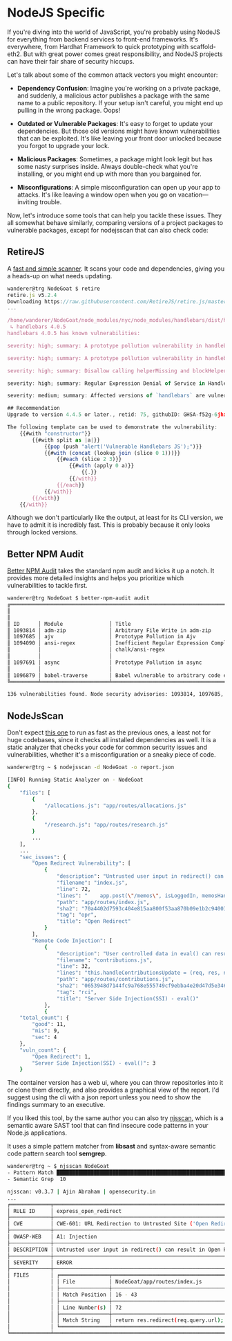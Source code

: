 # NodeJS Specific

If you're diving into the world of JavaScript, you're probably using NodeJS for everything from backend services to front-end frameworks. It's everywhere, from Hardhat Framework to quick prototyping with scaffold-eth2. But with great power comes great responsibility, and NodeJS projects can have their fair share of security hiccups.

Let's talk about some of the common attack vectors you might encounter:

- **Dependency Confusion**: Imagine you're working on a private package, and suddenly, a malicious actor publishes a package with the same name to a public repository. If your setup isn't careful, you might end up pulling in the wrong package. Oops!

- **Outdated or Vulnerable Packages**: It's easy to forget to update your dependencies. But those old versions might have known vulnerabilities that can be exploited. It's like leaving your front door unlocked because you forgot to upgrade your lock.

- **Malicious Packages**: Sometimes, a package might look legit but has some nasty surprises inside. Always double-check what you're installing, or you might end up with more than you bargained for.

- **Misconfigurations**: A simple misconfiguration can open up your app to attacks. It's like leaving a window open when you go on vacation—inviting trouble.

Now, let's introduce some tools that can help you tackle these issues. They all somewhat behave similarly, comparing versions of a project packages to vulnerable packages, except for nodejsscan that can also check code:

## RetireJS

A [fast and simple scanner](https://github.com/RetireJS). It scans your code and dependencies, giving you a heads-up on what needs updating.

```js
wanderer@trg NodeGoat $ retire
retire.js v5.2.4
Downloading https://raw.githubusercontent.com/RetireJS/retire.js/master/repository/jsrepository-v4.json ...
...

/home/wanderer/NodeGoat/node_modules/nyc/node_modules/handlebars/dist/handlebars.amd.js
 ↳ handlebars 4.0.5
handlebars 4.0.5 has known vulnerabilities:

severity: high; summary: A prototype pollution vulnerability in handlebars is exploitable if an attacker can control the template, retid: 43; https://github.com/wycats/handlebars.js/commit/7372d4e9dffc9d70c09671aa28b9392a1577fd86 https://snyk.io/vuln/SNYK-JS-HANDLEBARS-173692

severity: high; summary: A prototype pollution vulnerability in handlebars is exploitable if an attacker can control the template, issue: 1495, githubID: GHSA-q42p-pg8m-cqh6; https://github.com/advisories/GHSA-q42p-pg8m-cqh6 https://github.com/wycats/handlebars.js/commit/cd38583216dce3252831916323202749431c773e https://github.com/wycats/handlebars.js/issues/1495 https://snyk.io/vuln/SNYK-JS-HANDLEBARS-174183

severity: high; summary: Disallow calling helperMissing and blockHelperMissing directly, retid: 44, CVE: CVE-2019-19919, githubID: GHSA-w457-6q6x-cgp9; https://github.com/wycats/handlebars.js/blob/master/release-notes.md#v430---september-24th-2019 

severity: high; summary: Regular Expression Denial of Service in Handlebars, githubID: GHSA-62gr-4qp9-h98f, CVE: CVE-2019-20922; https://nvd.nist.gov/vuln/detail/CVE-2019-20922

severity: medium; summary: Affected versions of `handlebars` are vulnerable to Denial of Service. The package's parser may be forced into an endless loop while processing specially-crafted templates. This may allow attackers to exhaust system resources leading to Denial of Service.

## Recommendation
Upgrade to version 4.4.5 or later., retid: 75, githubID: GHSA-f52g-6jhx-586p; https://github.com/handlebars-lang/handlebars.js/commit/f0589701698268578199be25285b2ebea1c1e427 severity: high; summary: Versions of `handlebars` prior to 3.0.8 or 4.5.2 are vulnerable to Arbitrary Code Execution. The package's lookup helper fails to properly validate templates, allowing attackers to submit templates that execute arbitrary JavaScript in the system. It can be used to run arbitrary code in a server processing Handlebars templates or on a victim's browser (effectively serving as Cross-Site Scripting).

The following template can be used to demonstrate the vulnerability:
    {{#with "constructor"}}
        {{#with split as |a|}}
            {{pop (push "alert('Vulnerable Handlebars JS');")}}
            {{#with (concat (lookup join (slice 0 1)))}}
                {{#each (slice 2 3)}}
                    {{#with (apply 0 a)}}
                        {{.}}
                    {{/with}}
                {{/each}}
            {{/with}}
        {{/with}}
    {{/with}}
```

Although we don't particularly like the output, at least for its CLI version, we have to admit it is incredibly fast. This is probably because it only looks through locked versions.

## Better NPM Audit

[Better NPM Audit](https://www.npmjs.com/package/better-npm-audit) takes the standard npm audit and kicks it up a notch. It provides more detailed insights and helps you prioritize which vulnerabilities to tackle first.

```bash
wanderer@trg NodeGoat $ better-npm-audit audit
╔═══════════════════════════════════════════════════════════════════════════════════════════════════════════════════════════════════════════════════════════════════════════════════════════════════════════════╗
║                                                                                       === npm audit security report ===                                                                                       ║
║                                                                                                                                                                                                               ║
║ ID      │ Module               │ Title                                              │ Paths                                              │ Severity │ URL                                               │ Ex. ║
║ 1093814 │ adm-zip              │ Arbitrary File Write in adm-zip                    │ adm-zip                                            │ moderate │ https://github.com/advisories/GHSA-3v6h-hqm4-2rg6 │ n   ║
║ 1097685 │ ajv                  │ Prototype Pollution in Ajv                         │ ajv                                                │ moderate │ https://github.com/advisories/GHSA-v88g-cgmw-v5xw │ n   ║
║ 1094090 │ ansi-regex           │ Inefficient Regular Expression Complexity in       │ ansi-align>ansi-regex                              │ high     │ https://github.com/advisories/GHSA-93q8-gq69-wqmw │ n   ║
║         │                      │ chalk/ansi-regex                                   │ boxen>ansi-regex                                   │          │                                                   │     ║
║         │                      │                                                    │ widest-line>ansi-regex                             │          │                                                   │     ║
║ 1097691 │ async                │ Prototype Pollution in async                       │ async                                              │ high     │ https://github.com/advisories/GHSA-fwr7-v2mv-hh25 │ n   ║
║         │                      │                                                    │ grunt-retire>form-data>async                       │          │                                                   │     ║
║ 1096879 │ babel-traverse       │ Babel vulnerable to arbitrary code execution when  │ nyc>babel-traverse                                 │ critical │ https://github.com/advisories/GHSA-67hx-6x53-jw92 │ n   ║  
╚═════════╧══════════════════════╧════════════════════════════════════════════════════╧════════════════════════════════════════════════════╧══════════╧═══════════════════════════════════════════════════╧═════╝

136 vulnerabilities found. Node security advisories: 1093814, 1097685, 1094090 ...
```

## NodeJsScan

Don't expect [this one](https://github.com/ajinabraham/NodeJsScan) to run as fast as the previous ones, a least not for huge codebases, since it checks all installed dependencies as well. It is a static analyzer that checks your code for common security issues and vulnerabilities, whether it's a misconfiguration or a sneaky piece of code.

```bash
wanderer@trg ~ $ nodejsscan -d NodeGoat -o report.json

[INFO] Running Static Analyzer on - NodeGoat
{
    "files": [
        {
            "/allocations.js": "app/routes/allocations.js"
        },
        {
            "/research.js": "app/routes/research.js"
        }
        ...
    ],
    ...
    "sec_issues": {
        "Open Redirect Vulnerability": [
            {
                "description": "Untrusted user input in redirect() can result in Open Redirect vulnerability",
                "filename": "index.js",
                "line": 72,
                "lines": "    app.post(\"/memos\", isLoggedIn, memosHandler.addMemos);\n\n    // Handle redirect for learning resources link\n    app.get(\"/learn\", isLoggedIn, (req, res) => {\n        // Insecure way to handle redirects by taking redirect url from query string\n        return res.redirect(req.query.url);\n    });\n\n    // Research Page\n    app.get(\"/research\", isLoggedIn, researchHandler.displayResearch);",
                "path": "app/routes/index.js",
                "sha2": "70a4402d7593c404e815aa800f53aa870b09e1b2c940038463c05bacf43def00",
                "tag": "opr",
                "title": "Open Redirect"
            }
        ],
        "Remote Code Injection": [
            {
                "description": "User controlled data in eval() can result in Server Side Injection (SSI) or Remote Code Execution (RCE).",
                "filename": "contributions.js",
                "line": 32,
                "lines": "this.handleContributionsUpdate = (req, res, next) => {\n\n        /*jslint evil: true */\n        // Insecure use of eval() to parse inputs\n        const preTax = eval(req.body.preTax);\n        const afterTax = eval(req.body.afterTax);\n        const roth = eval(req.body.roth);\n\n        /*",
                "path": "app/routes/contributions.js",
                "sha2": "0653948d7144fc9a768e555749cf9ebba4e20d47d5e3466cd4e0cf08d53eb608",
                "tag": "rci",
                "title": "Server Side Injection(SSI) - eval()"
            },
            {
    "total_count": {
        "good": 11,
        "mis": 9,
        "sec": 4
    },
    "vuln_count": {
        "Open Redirect": 1,
        "Server Side Injection(SSI) - eval()": 3
    }
```

The container version has a web ui, where you can throw repositories into it or clone them directly, and also provides a graphical view of the report. I'd suggest using the cli with a json report unless you need to show the findings summary to an executive.

If you liked this tool, by the same author you can also try [njsscan](https://github.com/ajinabraham/njsscan#build-locally), which is a semantic aware SAST tool that can find insecure code patterns in your Node.js applications.

It uses a simple pattern matcher from **libsast** and syntax-aware semantic code pattern search tool **semgrep**.

```bash
wanderer@trg ~ $ njsscan NodeGoat
- Pattern Match ████████████████████████████████████████████████████████████ 87
- Semantic Grep  10

njsscan: v0.3.7 | Ajin Abraham | opensecurity.in
...
╒═════════════╤═══════════════════════════════════════════════════════════════════════════════╕
│ RULE ID     │ express_open_redirect                                                         │
├─────────────┼───────────────────────────────────────────────────────────────────────────────┤
│ CWE         │ CWE-601: URL Redirection to Untrusted Site ('Open Redirect')                  │
├─────────────┼───────────────────────────────────────────────────────────────────────────────┤
│ OWASP-WEB   │ A1: Injection                                                                 │
├─────────────┼───────────────────────────────────────────────────────────────────────────────┤
│ DESCRIPTION │ Untrusted user input in redirect() can result in Open Redirect vulnerability. │
├─────────────┼───────────────────────────────────────────────────────────────────────────────┤
│ SEVERITY    │ ERROR                                                                         │
├─────────────┼───────────────────────────────────────────────────────────────────────────────┤
│ FILES       │ ╒════════════════╤═════════════════════════════════════╕                      │
│             │ │ File           │ NodeGoat/app/routes/index.js        │                      │
│             │ ├────────────────┼─────────────────────────────────────┤                      │
│             │ │ Match Position │ 16 - 43                             │                      │
│             │ ├────────────────┼─────────────────────────────────────┤                      │
│             │ │ Line Number(s) │ 72                                  │                      │
│             │ ├────────────────┼─────────────────────────────────────┤                      │
│             │ │ Match String   │ return res.redirect(req.query.url); │                      │
│             │ ╘════════════════╧═════════════════════════════════════╛                      │
╘═════════════╧═══════════════════════════════════════════════════════════════════════════════╛
```
